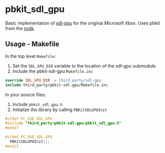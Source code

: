 pbkit_sdl_gpu
====

Basic implementation of [sdl-gpu](https://github.com/grimfang4/sdl-gpu) for the original Microsoft Xbox.
Uses pbkit from the [nxdk](https://github.com/XboxDev/nxdk).

## Usage - Makefile

In the top level `Makefile`:
1. Set the `SDL_GPU_DIR` variable to the location of the sdl-gpu submodule. 
2. Include the pbkit-sdl-gpu `Makefile.inc`

```makefile
override SDL_GPU_DIR := third_party/sdl-gpu
include third_party/pbkit-sdl-gpu/Makefile.inc
```

In your source files:
1. Include `pbkit_sdl_gpu.h`
2. Initialize the library by calling `PBKitSDLGPUInit`

```c
#ifdef FC_USE_SDL_GPU
#include "third_party/pbkit-sdl-gpu/pbkit_sdl_gpu.h"
#endif

#ifdef FC_USE_SDL_GPU
  PBKitSDLGPUInit();
#endif

```

